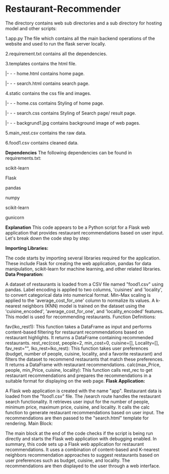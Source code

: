 # Restaurant-Recommender

The directory contains web sub directories and a sub directory for hosting model and other scripts:

1.app.py The file which contains all the main backend operations of the website and used to run the flask server locally.

2.requirement.txt contains all the dependencies.

3.templates contains the html file.

|- - - home.html contains home page.

|- - - search.html contains search page.

4.static contains the css file and images.

|- - - home.css contains Styling of home page.

|- - - search.css contains Styling of Search page/ result page.

|- - - backgrund1.jpg contains background image of web pages.

5.main_rest.csv contains the raw data.

6.food1.csv contains cleaned data.

**Dependencies**
The following dependencies can be found in requirements.txt:

scikit-learn

Flask

pandas

numpy

scikit-learn

gunicorn

**Explanation**
This code appears to be a Python script for a Flask web application that provides restaurant recommendations based on user input. Let's break down the code step by step:

**Importing Libraries:**

The code starts by importing several libraries required for the application. These include Flask for creating the web application, pandas for data manipulation, scikit-learn for machine learning, and other related libraries.
**Data Preparation:**

A dataset of restaurants is loaded from a CSV file named "food1.csv" using pandas.
Label encoding is applied to two columns, 'cuisines' and 'locality', to convert categorical data into numerical format.
Min-Max scaling is applied to the 'average_cost_for_one' column to normalize its values.
A k-nearest neighbors (KNN) model is trained on the dataset using the 'cuisine_encoded', 'average_cost_for_one', and 'locality_encoded' features. This model is used for recommending restaurants.
Function Definitions:

fav(lko_rest1): This function takes a DataFrame as input and performs content-based filtering for restaurant recommendations based on restaurant highlights. It returns a DataFrame containing recommended restaurants.
rest_rec(cost, people=2, min_cost=0, cuisine=[], Locality=[], fav_rest="", lko_rest=lko_rest): This function takes user preferences (budget, number of people, cuisine, locality, and a favorite restaurant) and filters the dataset to recommend restaurants that match these preferences. It returns a DataFrame with restaurant recommendations.
calc(max_Price, people, min_Price, cuisine, locality): This function calls rest_rec to get restaurant recommendations and prepares the recommendations in a suitable format for displaying on the web page.
**Flask Application:**

A Flask web application is created with the name "app".
Restaurant data is loaded from the "food1.csv" file.
The /search route handles the restaurant search functionality.
It retrieves user input for the number of people, minimum price, maximum price, cuisine, and locality.
It calls the calc function to generate restaurant recommendations based on user input.
The recommendations are then passed to the "search.html" template for rendering.
Main Block:

The main block at the end of the code checks if the script is being run directly and starts the Flask web application with debugging enabled.
In summary, this code sets up a Flask web application for restaurant recommendations. It uses a combination of content-based and K-nearest neighbors recommendation approaches to suggest restaurants based on user preferences such as budget, cuisine, and locality. The recommendations are then displayed to the user through a web interface.

